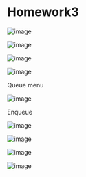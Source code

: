 # Homework3


![image](https://github.com/Cs-303/Homework3/assets/113368129/7795c69a-782e-48f6-b32e-e7f16ee17ab6)

![image](https://github.com/Cs-303/Homework3/assets/113368129/6314a49a-b04c-4f17-b443-ef4dfc1ca139)

![image](https://github.com/Cs-303/Homework3/assets/113368129/5f525d85-042d-4712-aef9-68b45e42d323)

![image](https://github.com/Cs-303/Homework3/assets/113368129/fa340c5d-62fc-4131-9438-4ce9e2ca6835)

Queue menu

![image](https://github.com/Cs-303/Homework3/assets/113368129/318bee87-038b-4d49-9900-4bff538bd73a)

Enqueue

![image](https://github.com/Cs-303/Homework3/assets/113368129/96098605-7486-44ec-a546-88124e690af9)

![image](https://github.com/Cs-303/Homework3/assets/113368129/973ba695-cd5d-497f-9bb6-8f5ede4a35ed)

![image](https://github.com/Cs-303/Homework3/assets/113368129/cadf741c-cb00-4e40-a05b-da666e65b487)

![image](https://github.com/Cs-303/Homework3/assets/113368129/737585a0-b639-4b1d-a9fa-daf5c40339e1)
